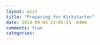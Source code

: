 ```yaml
---
layout: post
title: "Preparing for Kickstarter"
date: 2014-09-04 22:05:53 -0400
comments: true
categories: 
---
```

